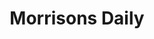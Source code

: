 ---
title: "Morrisons Daily"
url: /great-yarmouth/morrisons-daily-bridge-road/
shop: convenience
---
